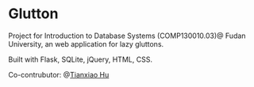 # Glutton

Project for Introduction to Database Systems (COMP130010.03)@ Fudan University, an web application for lazy gluttons.

Built with Flask, SQLite, jQuery, HTML, CSS.

Co-contrubutor: @[Tianxiao Hu](https://github.com/TianxiaoHu)
